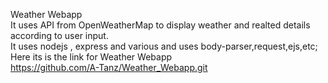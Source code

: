 Weather Webapp<br>
It uses API from OpenWeatherMap to display weather and realted details according to user input.<br>
It uses nodejs , express and various and uses body-parser,request,ejs,etc;<br>
Here its is the link for Weather Webapp <br>
https://github.com/A-Tanz/Weather_Webapp.git<br>
